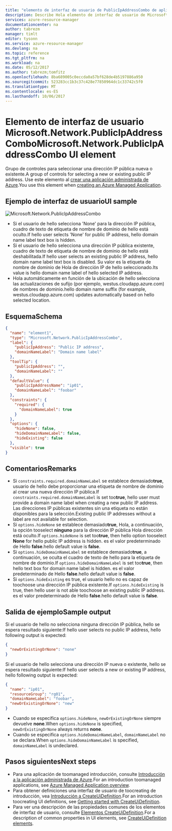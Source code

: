 ```yaml
---
title: "elemento de interfaz de usuario de PublicIpAddressCombo de aplicación administrado aaaAzure | Documentos de Microsoft"
description: Describe Hola elemento de interfaz de usuario de Microsoft.Network.PublicIpAddressCombo para administrar aplicaciones de Azure
services: azure-resource-manager
documentationcenter: na
author: tabrezm
manager: timlt
editor: tysonn
ms.service: azure-resource-manager
ms.devlang: na
ms.topic: reference
ms.tgt_pltfrm: na
ms.workload: na
ms.date: 05/12/2017
ms.author: tabrezm;tomfitz
ms.openlocfilehash: 8ba689005c0eccda0a57bf628de4b5197886a950
ms.sourcegitcommit: 523283cc1b3c37c428e77850964dc1c33742c5f0
ms.translationtype: MT
ms.contentlocale: es-ES
ms.lasthandoff: 10/06/2017
---
```

# <a name="microsoftnetworkpublicipaddresscombo-ui-element"></a><span data-ttu-id="e0b9b-103">Elemento de interfaz de usuario Microsoft.Network.PublicIpAddressCombo</span><span class="sxs-lookup"><span data-stu-id="e0b9b-103">Microsoft.Network.PublicIpAddressCombo UI element</span></span>
<span data-ttu-id="e0b9b-104">Grupo de controles para seleccionar una dirección IP pública nueva o existente.</span><span class="sxs-lookup"><span data-stu-id="e0b9b-104">A group of controls for selecting a new or existing public IP address.</span></span> <span data-ttu-id="e0b9b-105">Use este elemento al [crear una aplicación administrada de Azure](managed-application-publishing.md).</span><span class="sxs-lookup"><span data-stu-id="e0b9b-105">You use this element when [creating an Azure Managed Application](managed-application-publishing.md).</span></span>

## <a name="ui-sample"></a><span data-ttu-id="e0b9b-106">Ejemplo de interfaz de usuario</span><span class="sxs-lookup"><span data-stu-id="e0b9b-106">UI sample</span></span>
![Microsoft.Network.PublicIpAddressCombo](./media/managed-application-elements/microsoft.network.publicipaddresscombo.png)

- <span data-ttu-id="e0b9b-108">Si el usuario de hello selecciona 'None' para la dirección IP pública, cuadro de texto de etiqueta de nombre de dominio de hello está oculto.</span><span class="sxs-lookup"><span data-stu-id="e0b9b-108">If hello user selects 'None' for public IP address, hello domain name label text box is hidden.</span></span>
- <span data-ttu-id="e0b9b-109">Si el usuario de hello selecciona una dirección IP pública existente, cuadro de texto de etiqueta de nombre de dominio de hello está deshabilitada.</span><span class="sxs-lookup"><span data-stu-id="e0b9b-109">If hello user selects an existing public IP address, hello domain name label text box is disabled.</span></span> <span data-ttu-id="e0b9b-110">Su valor es la etiqueta de nombre de dominio de Hola de dirección IP de hello seleccionado.</span><span class="sxs-lookup"><span data-stu-id="e0b9b-110">Its value is hello domain name label of hello selected IP address.</span></span>
- <span data-ttu-id="e0b9b-111">Hola automáticamente en función de la ubicación de hello selecciona las actualizaciones de sufijo (por ejemplo, westus.cloudapp.azure.com) de nombres de dominio.</span><span class="sxs-lookup"><span data-stu-id="e0b9b-111">hello domain name suffix (for example, westus.cloudapp.azure.com) updates automatically based on hello selected location.</span></span>

## <a name="schema"></a><span data-ttu-id="e0b9b-112">Esquema</span><span class="sxs-lookup"><span data-stu-id="e0b9b-112">Schema</span></span>
```json
{
  "name": "element1",
  "type": "Microsoft.Network.PublicIpAddressCombo",
  "label": {
    "publicIpAddress": "Public IP address",
    "domainNameLabel": "Domain name label"
  },
  "toolTip": {
    "publicIpAddress": "",
    "domainNameLabel": ""
  },
  "defaultValue": {
    "publicIpAddressName": "ip01",
    "domainNameLabel": "foobar"
  },
  "constraints": {
    "required": {
      "domainNameLabel": true
    }
  },
  "options": {
    "hideNone": false,
    "hideDomainNameLabel": false,
    "hideExisting": false
  },
  "visible": true
}
```

## <a name="remarks"></a><span data-ttu-id="e0b9b-113">Comentarios</span><span class="sxs-lookup"><span data-stu-id="e0b9b-113">Remarks</span></span>
- <span data-ttu-id="e0b9b-114">Si `constraints.required.domainNameLabel` se establece demasiado**true**, usuario de hello debe proporcionar una etiqueta de nombre de dominio al crear una nueva dirección IP pública.</span><span class="sxs-lookup"><span data-stu-id="e0b9b-114">If `constraints.required.domainNameLabel` is set too**true**, hello user must provide a domain name label when creating a new public IP address.</span></span> <span data-ttu-id="e0b9b-115">Las direcciones IP públicas existentes sin una etiqueta no están disponibles para la selección.</span><span class="sxs-lookup"><span data-stu-id="e0b9b-115">Existing public IP addresses without a label are not available for selection.</span></span>
- <span data-ttu-id="e0b9b-116">Si `options.hideNone` se establece demasiado**true**, Hola, a continuación, la opción tooselect **ninguno** para la dirección IP pública Hola dirección está oculto.</span><span class="sxs-lookup"><span data-stu-id="e0b9b-116">If `options.hideNone` is set too**true**, then hello option tooselect **None** for hello public IP address is hidden.</span></span> <span data-ttu-id="e0b9b-117">es el valor predeterminado de Hello **false**.</span><span class="sxs-lookup"><span data-stu-id="e0b9b-117">hello default value is **false**.</span></span>
- <span data-ttu-id="e0b9b-118">Si `options.hideDomainNameLabel` se establece demasiado**true**, a continuación, se oculta el cuadro de texto de hello para la etiqueta de nombre de dominio.</span><span class="sxs-lookup"><span data-stu-id="e0b9b-118">If `options.hideDomainNameLabel` is set too**true**, then hello text box for domain name label is hidden.</span></span> <span data-ttu-id="e0b9b-119">es el valor predeterminado de Hello **false**.</span><span class="sxs-lookup"><span data-stu-id="e0b9b-119">hello default value is **false**.</span></span>
- <span data-ttu-id="e0b9b-120">Si `options.hideExisting` es true, el usuario hello no es capaz de toochoose una dirección IP pública existente.</span><span class="sxs-lookup"><span data-stu-id="e0b9b-120">If `options.hideExisting` is true, then hello user is not able toochoose an existing public IP address.</span></span> <span data-ttu-id="e0b9b-121">es el valor predeterminado de Hello **false**.</span><span class="sxs-lookup"><span data-stu-id="e0b9b-121">hello default value is **false**.</span></span>

## <a name="sample-output"></a><span data-ttu-id="e0b9b-122">Salida de ejemplo</span><span class="sxs-lookup"><span data-stu-id="e0b9b-122">Sample output</span></span>
<span data-ttu-id="e0b9b-123">Si el usuario de hello no selecciona ninguna dirección IP pública, hello se espera resultado siguiente:</span><span class="sxs-lookup"><span data-stu-id="e0b9b-123">If hello user selects no public IP address, hello following output is expected:</span></span>
```json
{
  "newOrExistingOrNone": "none"
}
```

<span data-ttu-id="e0b9b-124">Si el usuario de hello selecciona una dirección IP nueva o existente, hello se espera resultado siguiente:</span><span class="sxs-lookup"><span data-stu-id="e0b9b-124">If hello user selects a new or existing IP address, hello following output is expected:</span></span>
```json
{
  "name": "ip01",
  "resourceGroup": "rg01",
  "domainNameLabel": "foobar",
  "newOrExistingOrNone": "new"
}
```
- <span data-ttu-id="e0b9b-125">Cuando se especifica `options.hideNone`, `newOrExistingOrNone` siempre devuelve **none**.</span><span class="sxs-lookup"><span data-stu-id="e0b9b-125">When `options.hideNone` is specified, `newOrExistingOrNone` always returns **none**.</span></span>
- <span data-ttu-id="e0b9b-126">Cuando se especifica `options.hideDomainNameLabel`, `domainNameLabel` no se declara.</span><span class="sxs-lookup"><span data-stu-id="e0b9b-126">When `options.hideDomainNameLabel` is specified, `domainNameLabel` is undeclared.</span></span>

## <a name="next-steps"></a><span data-ttu-id="e0b9b-127">Pasos siguientes</span><span class="sxs-lookup"><span data-stu-id="e0b9b-127">Next steps</span></span>
* <span data-ttu-id="e0b9b-128">Para una aplicación de toomanaged introducción, consulte [Introducción a la aplicación administrada de Azure](managed-application-overview.md).</span><span class="sxs-lookup"><span data-stu-id="e0b9b-128">For an introduction toomanaged applications, see [Azure Managed Application overview](managed-application-overview.md).</span></span>
* <span data-ttu-id="e0b9b-129">Para obtener definiciones una interfaz de usuario de toocreating de introducción, vea [Introducción a CreateUiDefinition](managed-application-createuidefinition-overview.md).</span><span class="sxs-lookup"><span data-stu-id="e0b9b-129">For an introduction toocreating UI definitions, see [Getting started with CreateUiDefinition](managed-application-createuidefinition-overview.md).</span></span>
* <span data-ttu-id="e0b9b-130">Para ver una descripción de las propiedades comunes de los elementos de interfaz de usuario, consulte [Elementos CreateUiDefinition](managed-application-createuidefinition-elements.md).</span><span class="sxs-lookup"><span data-stu-id="e0b9b-130">For a description of common properties in UI elements, see [CreateUiDefinition elements](managed-application-createuidefinition-elements.md).</span></span>
